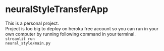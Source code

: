 # neuralStyleTransferApp

This is a personal project.</br>
Project is too big to deploy on heroku free account so you can run in your own computer by running following command in your terminal.</br>
<code>streamlit run neural_style/main.py</code>
